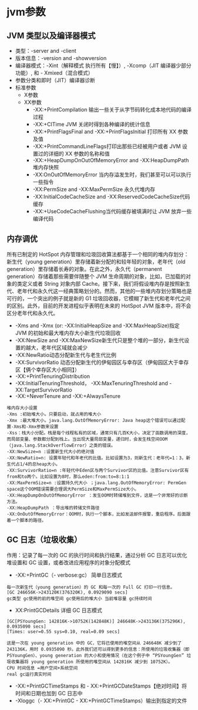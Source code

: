 # jvm参数
## JVM 类型以及编译器模式
- 类型：-server and -client
- 版本信息：-version and -showversion
- 编译器模式：-Xint（解释模式 执行所有【慢】）, -Xcomp（JIT 编译器少部分功能）, 和 -	Xmixed（混合模式）
- 参数分类和即时（JIT）编译器诊断
- 标准参数
    - X参数
    - XX参数
        - -XX:+PrintCompilation 输出一些关于从字节码转化成本地代码的编译过程
        - -XX:+CITime JVM 关闭时得到各种编译的统计信息
        - -XX:+PrintFlagsFinal and -XX:+PrintFlagsInitial 打印所有 XX 参数及值
        - -XX:+PrintCommandLineFlags打印出那些已经被用户或者 JVM 设置过的详细的 XX 参数的名称和值 
        - -XX:+HeapDumpOnOutOfMemoryError and -XX:HeapDumpPath 堆内存快照
        - -XX:OnOutOfMemoryError 当内存溢发生时，我们甚至可以可以执行一些指令
        - -XX:PermSize and -XX:MaxPermSize 永久代堆内存
        - -XX:InitialCodeCacheSize and -XX:ReservedCodeCacheSize代码缓存
        - -XX:+UseCodeCacheFlushing当代码缓存被填满时让 JVM 放弃一些编译代码
## 内存调优
所有已制定的 HotSpot 内存管理和垃圾回收算法都基于一个相同的堆内存划分：新生代（young generation）里存储着新分配的和较年轻的对象，老年代（old generation）里存储着长寿的对象。在此之外，永久代（permanent generation）存储着那些需要伴随整个 JVM 生命周期的对象，比如，已加载的对象的类定义或者 String 对象内部 Cache。接下来，我们将假设堆内存是按照新生代、老年代和永久代这一经典策略划分的。然而，其他的一些堆内存划分策略也是可行的，一个突出的例子就是新的 G1 垃圾回收器，它模糊了新生代和老年代之间的区别。此外，目前的开发进程似乎表明在未来的 HotSpot JVM 版本中，将不会区分老年代和永久代。
- -Xms and -Xmx (or: -XX:InitialHeapSize and -XX:MaxHeapSize)指定 JVM 的初始和最大堆内存大小新生代垃圾回收
- -XX:NewSize and -XX:MaxNewSize新生代只是整个堆的一部分，新生代设置的越大，老年代区域就会减少
- -XX:NewRatio动态分配新生代与老生代比例
- -XX:SurvivorRatio 动态分配新生代的伊甸园区与幸存区（伊甸园区大于幸存区【俩个幸存区大小相同】）
- -XX:+PrintTenuringDistribution
- -XX:InitialTenuringThreshold， -XX:MaxTenuringThreshold and -XX:TargetSurvivorRatio
- -XX:+NeverTenure and -XX:+AlwaysTenure

 ```
 堆内存大小设置
 -Xms :初始堆大小。只要启动，就占用的堆大小
 -Xmx :最大堆大小。java.lang.OutOfMemoryError: Java heap这个错误可以通过配置-Xms和-Xmx参数来设置
 -Xss：栈大小分配。栈是每个线程私有的区域，通常只有几百K大小，决定了函数调用的深度，而局部变量、参数都分配到栈上。当出现大量局部变量，递归时，会发生栈空间OOM（java.lang.StackOverflowError）之类的错误。
 -XX:NewSize=n :设置新生代大小的绝对值
 -XX:NewRatio=n: 设置年轻代和年老代的比值。比如设置为3，则新生代：老年代=1：3，新生代占1/4的总heap大小。
 -XX:SurvivorRatio=n :年轻代中Eden区与两个Survivor区的比值。注意Survivor区有from和to两个。比如设置为8时，那么eden:from:to=8:1:1
 -XX:MaxPermSize=n :设置持久代大小 ；java.lang.OutOfMemoryError: PermGen space这个OOM错误需要合理调大PermSize和MaxPermSize大小。
 -XX:HeapDumpOnOutOfMemoryError ：发生OOM时转储堆到文件，这是一个非常好的诊断方法。
 -XX:HeapDumpPath ：导出堆的转储文件路径
 -XX:OnOutOfMemoryError：OOM时，执行一个脚本，比如发送邮件报警，重启程序。后面跟着一个脚本的路径。
 ```
 
## GC 日志（垃圾收集）
作用：记录了每一次的 GC 的执行时间和执行结果，通过分析 GC 日志可以优化堆设置和 GC 设置，或者改进应用程序的对象分配模式
- -XX:+PrintGC（- verbose:gc） 简单日志模式
```
每一次新生代（young generation）的 GC 和每一次的 Full GC 打印一行信息。
[GC 246656K->243120K(376320K), 0.0929090 secs]
gc类型 gc使用的前的堆空间 gc使用后的堆大小 当前堆容量 gc持续时间
```
- XX:PrintGCDetails 详细 GC 日志模式
```
[GC[PSYoungGen: 142816K->10752K(142848K)] 246648K->243136K(375296K), 0.0935090 secs]
[Times: user=0.55 sys=0.10, real=0.09 secs]

这是一次在 young generation 中的 GC，它将已使用的堆空间从 246648K 减少到了 243136K，用时 0.0935090 秒。此外我们还可以得到更多的信息：所使用的垃圾收集器（即 PSYoungGen）、young generation 的大小和使用情况（在这个例子中 “PSYoungGen” 垃圾收集器将 young generation 所使用的堆空间从 142816K 减少到 10752K）。
CPU 时间信息 =用户空间+系统空间
real gc运行真实时间
```
- -XX:+PrintGCTimeStamps 和 - XX:+PrintGCDateStamps【绝对时间】将时间和日期也加到 GC 日志中
- -Xloggc（- XX:+PrintGC - XX:+PrintGCTimeStamps）输出到指定的文件